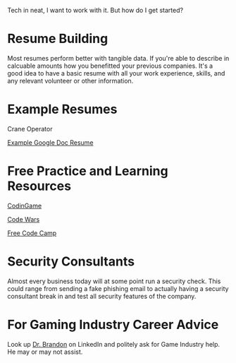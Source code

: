 Tech in neat, I want to work with it. But how do I get started?

# Resume Building

Most resumes perform better with tangible data. If you're able to describe in calcuable amounts how
you benefitted your previous companies. It's a good idea to have a basic resume with all your work
experience, skills, and any relevant volunteer or other information. 

# Example Resumes

Crane Operator 

<a href="https://docs.google.com/document/d/1xZDC-gW_410cPMar7P9VosDq9C-AfIiJSJWt6MBSqX4/edit?tab=t.0#heading=h.sbziogryzzql">Example Google Doc Resume</a>

# Free Practice and Learning Resources

<a href="https://www.codingame.com/">CodinGame</a>

<a href="https://www.freecodecamp.org/">Code Wars</a>

<a href="https://www.freecodecamp.org/">Free Code Camp</a>

# Security Consultants

Almost every business today will at some point run a security check. This could range from sending 
a fake phishing email to actually having a security consultant break in and test all security
features of the company. 

# For Gaming Industry Career Advice

Look up <a href="https://www.linkedin.com/in/stracos/">Dr. Brandon</a> on LinkedIn and politely ask for Game Industry help. He may or may not assist. 

